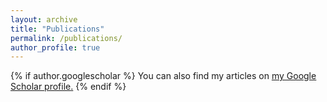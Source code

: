```yaml
---
layout: archive
title: "Publications"
permalink: /publications/
author_profile: true
---
```


{% if author.googlescholar %}
  You can also find my articles on <u><a href="{{author.googlescholar}}">my Google Scholar profile</a>.</u>
{% endif %}

<script src="https://bibbase.org/show?bib=https%3A%2F%2Fancorso.github.io%2Ffiles%2Freferences.bib&commas=true&noBootstrap=1&jsonp=1"></script>

